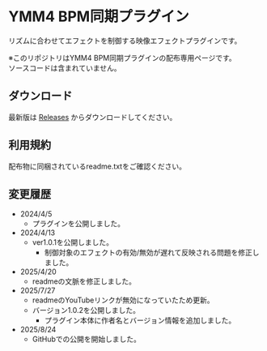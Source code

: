 # YMM4 BPM同期プラグイン
 
リズムに合わせてエフェクトを制御する映像エフェクトプラグインです。  

※このリポジトリはYMM4 BPM同期プラグインの配布専用ページです。  
ソースコードは含まれていません。  

## ダウンロード

最新版は [Releases](https://github.com/benikazura/BpmSync/releases/latest) からダウンロードしてください。

## 利用規約

配布物に同梱されているreadme.txtをご確認ください。

## 変更履歴

- 2024/4/5
  - プラグインを公開しました。
- 2024/4/13
  - ver1.0.1を公開しました。
    - 制御対象のエフェクトの有効/無効が遅れて反映される問題を修正しました。
- 2025/4/20
  - readmeの文脈を修正しました。
- 2025/7/27
  - readmeのYouTubeリンクが無効になっていたため更新。
  - バージョン1.0.2を公開しました。
    - プラグイン本体に作者名とバージョン情報を追加しました。
- 2025/8/24
  - GitHubでの公開を開始しました。
